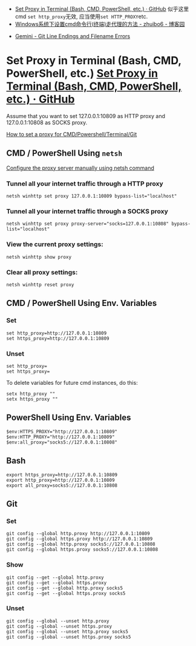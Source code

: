 -  [Set Proxy in Terminal (Bash, CMD, PowerShell, etc.) · GitHub](https://gist.github.com/m3y54m/b3d97b9067b2b4eb447a5d1182a326ae) 似乎这里cmd `set http_proxy`无效, 应当使用`set HTTP_PROXY`etc. 
-  [Windows系统下设置cmd命令行(终端)走代理的方法 - zhuibo6 - 博客园](https://www.cnblogs.com/yerenwz/p/15925848.html) 
*  [Gemini - Git Line Endings and Filename Errors](https://g.co/gemini/share/3ac13b269887) 

# Set Proxy in Terminal (Bash, CMD, PowerShell, etc.) [Set Proxy in Terminal (Bash, CMD, PowerShell, etc.) · GitHub](https://gist.github.com/m3y54m/b3d97b9067b2b4eb447a5d1182a326ae)  

Assume that you want to set 127.0.0.1:10809 as HTTP proxy and 127.0.0.1:10808 as SOCKS proxy.

[How to set a proxy for CMD/Powershell/Terminal/Git](https://theodorecooper.github.io/other/2022-cmd-proxy/)

## CMD / PowerShell Using `netsh`

[Configure the proxy server manually using netsh command](https://learn.microsoft.com/en-us/microsoft-365/security/defender-endpoint/configure-proxy-internet?view=o365-worldwide#configure-the-proxy-server-manually-using-netsh-command)

### Tunnel all your internet traffic through a HTTP proxy 

```
netsh winhttp set proxy 127.0.0.1:10809 bypass-list="localhost"
```

### Tunnel all your internet traffic through a SOCKS proxy

```
netsh winhttp set proxy proxy-server="socks=127.0.0.1:10808" bypass-list="localhost"
```

### View the current proxy settings:

```
netsh winhttp show proxy
```

### Clear all proxy settings:

```
netsh winhttp reset proxy
```

## CMD / PowerShell Using Env. Variables

### Set

```
set http_proxy=http://127.0.0.1:10809
set https_proxy=http://127.0.0.1:10809
```

### Unset

```
set http_proxy=
set https_proxy=
```

To delete variables for future cmd instances, do this:

```
setx http_proxy ""
setx https_proxy ""
```

## PowerShell Using Env. Variables

```
$env:HTTPS_PROXY="http://127.0.0.1:10809"
$env:HTTP_PROXY="http://127.0.0.1:10809"
$env:all_proxy="socks5://127.0.0.1:10808"
```

## Bash

```
export https_proxy=http://127.0.0.1:10809
export http_proxy=http://127.0.0.1:10809
export all_proxy=socks5://127.0.0.1:10808
```

## Git

### Set

```
git config --global http.proxy http://127.0.0.1:10809
git config --global https.proxy http://127.0.0.1:10809
git config --global http.proxy socks5://127.0.0.1:10808
git config --global https.proxy socks5://127.0.0.1:10808
```

### Show

```
git config --get --global http.proxy  
git config --get --global https.proxy
git config --get --global http.proxy socks5  
git config --get --global https.proxy socks5
```

### Unset

```
git config --global --unset http.proxy  
git config --global --unset https.proxy
git config --global --unset http.proxy socks5 
git config --global --unset https.proxy socks5
```
